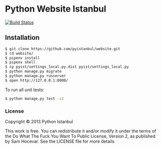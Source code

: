 # Python Website Istanbul

[![Build Status](https://travis-ci.org/pyistanbul/website.png?branch=master)](https://travis-ci.org/pyistanbul/website)

## Installation

```sh
$ git clone https://github.com/pyistanbul/website.git
$ cd website/
$ pipenv install
$ pipenv shell
$ cp pyist/settings_local.py.dist pyist/settings_local.py
$ python manage.py migrate
$ python manage.py runserver
$ open http://127.0.0.1:8000/
```

To run all unit tests:

```sh
$ python manage.py test -v2
```

### License

Copyright © 2013 Python Istanbul

This work is free. You can redistribute it and/or modify it under the
terms of the Do What The Fuck You Want To Public License, Version 2,
as published by Sam Hocevar. See the LICENSE file for more details.
